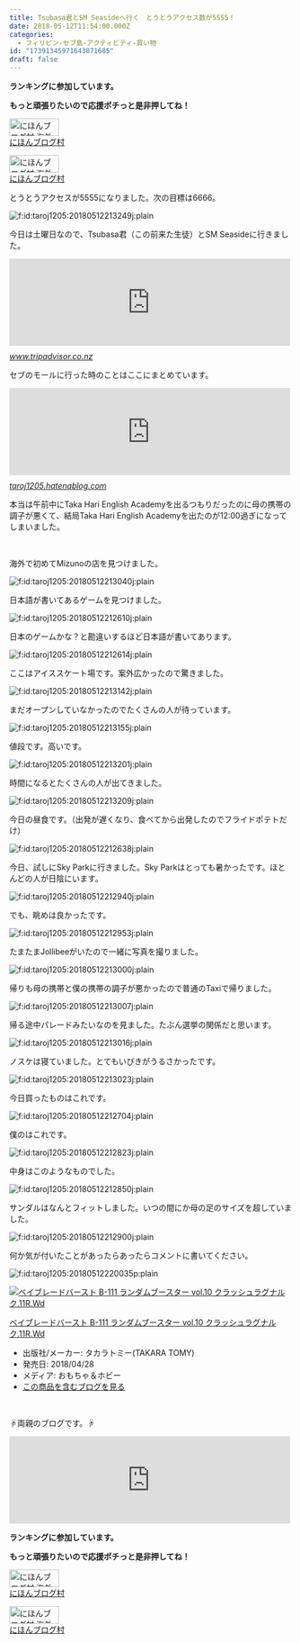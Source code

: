 ```yaml
---
title: Tsubasa君とSM Seasideへ行く　とうとうアクセス数が5555！
date: 2018-05-12T11:54:00.000Z
categories:
  - フィリピン-セブ島-アクティビティ-買い物
id: "17391345971643871685"
draft: false
---
```

<p><strong>ランキングに参加しています。</strong></p>
<p><strong>もっと頑張りたいので応援ポチっと是非押してね！</strong></p>
<p><a href="//overseas.blogmura.com/studyabroad_parent/ranking.html"><img src="//overseas.blogmura.com/studyabroad_parent/img/studyabroad_parent88_31.gif" alt="にほんブログ村 海外生活ブログ 親子留学・ジュニア留学へ" width="88" height="31" border="0" /></a><br /><a href="//overseas.blogmura.com/studyabroad_parent/ranking.html">にほんブログ村</a></p>
<p><a href="//overseas.blogmura.com/cebu/ranking.html"><img src="//overseas.blogmura.com/cebu/img/cebu88_31.gif" alt="にほんブログ村 海外生活ブログ セブ島情報へ" width="88" height="31" border="0" /></a><br /><a href="//overseas.blogmura.com/cebu/ranking.html">にほんブログ村</a></p>
<p>とうとうアクセスが5555になりました。次の目標は6666。</p>
<p><img class="hatena-fotolife" title="f:id:taroj1205:20180512213249j:plain" src="https://cdn-ak.f.st-hatena.com/images/fotolife/t/taroj1205/20180512/20180512213249.jpg" alt="f:id:taroj1205:20180512213249j:plain" /></p>
<p>今日は土曜日なので、Tsubasa君（この前来た生徒）とSM Seasideに行きました。</p>
<p><iframe class="embed-card embed-webcard" style="display: block; width: 100%; height: 155px; max-width: 500px; margin: 10px 0px;" title="SM Seaside City Cebu (Cebu City) - 2018 All You Need to Know Before You Go (with Photos) - TripAdvisor" src="https://hatenablog-parts.com/embed?url=https%3A%2F%2Fwww.tripadvisor.co.nz%2FAttraction_Review-g298460-d8853837-Reviews-SM_Seaside_City_Cebu-Cebu_City_Cebu_Island_Visayas.html" frameborder="0" scrolling="no"></iframe><cite class="hatena-citation"><a href="https://www.tripadvisor.co.nz/Attraction_Review-g298460-d8853837-Reviews-SM_Seaside_City_Cebu-Cebu_City_Cebu_Island_Visayas.html">www.tripadvisor.co.nz</a></cite></p>
<p>セブのモールに行った時のことはここにまとめています。</p>
<p><iframe class="embed-card embed-webcard" style="display: block; width: 100%; height: 155px; max-width: 500px; margin: 10px 0px;" title="フィリピン-セブ-モール カテゴリーの記事一覧 - 【日刊】12歳で中学生の僕のフィリピン・セブ島における語学留学日記" src="https://hatenablog-parts.com/embed?url=https%3A%2F%2Ftaroj1205.hatenablog.com%2Farchive%2Fcategory%2F%25E3%2583%2595%25E3%2582%25A3%25E3%2583%25AA%25E3%2583%2594%25E3%2583%25B3-%25E3%2582%25BB%25E3%2583%2596-%25E3%2583%25A2%25E3%2583%25BC%25E3%2583%25AB" frameborder="0" scrolling="no"></iframe><cite class="hatena-citation"><a href="https://taroj1205.hatenablog.com/archive/category/%E3%83%95%E3%82%A3%E3%83%AA%E3%83%94%E3%83%B3-%E3%82%BB%E3%83%96-%E3%83%A2%E3%83%BC%E3%83%AB">taroj1205.hatenablog.com</a></cite></p>
<p>本当は午前中にTaka Hari English Academyを出るつもりだったのに母の携帯の調子が悪くて、結局Taka Hari English Academyを出たのが12:00過ぎになってしまいました。</p>
<p> </p>
<p>海外で初めてMizunoの店を見つけました。</p>
<p><img class="hatena-fotolife" title="f:id:taroj1205:20180512213040j:plain" src="https://cdn-ak.f.st-hatena.com/images/fotolife/t/taroj1205/20180512/20180512213040.jpg" alt="f:id:taroj1205:20180512213040j:plain" /></p>
<p>日本語が書いてあるゲームを見つけました。</p>
<p><img class="hatena-fotolife" title="f:id:taroj1205:20180512212610j:plain" src="https://cdn-ak.f.st-hatena.com/images/fotolife/t/taroj1205/20180512/20180512212610.jpg" alt="f:id:taroj1205:20180512212610j:plain" /></p>
<p>日本のゲームかな？と勘違いするほど日本語が書いてあります。</p>
<p><img class="hatena-fotolife" title="f:id:taroj1205:20180512212614j:plain" src="https://cdn-ak.f.st-hatena.com/images/fotolife/t/taroj1205/20180512/20180512212614.jpg" alt="f:id:taroj1205:20180512212614j:plain" /></p>
<p>ここはアイススケート場です。案外広かったので驚きました。</p>
<p><img class="hatena-fotolife" title="f:id:taroj1205:20180512213142j:plain" src="https://cdn-ak.f.st-hatena.com/images/fotolife/t/taroj1205/20180512/20180512213142.jpg" alt="f:id:taroj1205:20180512213142j:plain" /></p>
<p>まだオープンしていなかったのでたくさんの人が待っています。</p>
<p><img class="hatena-fotolife" title="f:id:taroj1205:20180512213155j:plain" src="https://cdn-ak.f.st-hatena.com/images/fotolife/t/taroj1205/20180512/20180512213155.jpg" alt="f:id:taroj1205:20180512213155j:plain" /></p>
<p>値段です。高いです。</p>
<p><img class="hatena-fotolife" title="f:id:taroj1205:20180512213201j:plain" src="https://cdn-ak.f.st-hatena.com/images/fotolife/t/taroj1205/20180512/20180512213201.jpg" alt="f:id:taroj1205:20180512213201j:plain" /></p>
<p>時間になるとたくさんの人が出てきました。</p>
<p><img class="hatena-fotolife" title="f:id:taroj1205:20180512213209j:plain" src="https://cdn-ak.f.st-hatena.com/images/fotolife/t/taroj1205/20180512/20180512213209.jpg" alt="f:id:taroj1205:20180512213209j:plain" /></p>
<p>今日の昼食です。（出発が遅くなり、食べてから出発したのでフライドポテトだけ）</p>
<p><img class="hatena-fotolife" title="f:id:taroj1205:20180512212638j:plain" src="https://cdn-ak.f.st-hatena.com/images/fotolife/t/taroj1205/20180512/20180512212638.jpg" alt="f:id:taroj1205:20180512212638j:plain" /></p>
<p>今日、試しにSky Parkに行きました。Sky Parkはとっても暑かったです。ほとんどの人が日陰にいます。</p>
<p><img class="hatena-fotolife" title="f:id:taroj1205:20180512212940j:plain" src="https://cdn-ak.f.st-hatena.com/images/fotolife/t/taroj1205/20180512/20180512212940.jpg" alt="f:id:taroj1205:20180512212940j:plain" /></p>
<p>でも、眺めは良かったです。</p>
<p><img class="hatena-fotolife" title="f:id:taroj1205:20180512212953j:plain" src="https://cdn-ak.f.st-hatena.com/images/fotolife/t/taroj1205/20180512/20180512212953.jpg" alt="f:id:taroj1205:20180512212953j:plain" /></p>
<p>たまたまJollibeeがいたので一緒に写真を撮りました。</p>
<p><img class="hatena-fotolife" title="f:id:taroj1205:20180512213000j:plain" src="https://cdn-ak.f.st-hatena.com/images/fotolife/t/taroj1205/20180512/20180512213000.jpg" alt="f:id:taroj1205:20180512213000j:plain" /></p>
<p>帰りも母の携帯と僕の携帯の調子が悪かったので普通のTaxiで帰りました。</p>
<p><img class="hatena-fotolife" title="f:id:taroj1205:20180512213007j:plain" src="https://cdn-ak.f.st-hatena.com/images/fotolife/t/taroj1205/20180512/20180512213007.jpg" alt="f:id:taroj1205:20180512213007j:plain" /></p>
<p>帰る途中パレードみたいなのを見ました。たぶん選挙の関係だと思います。</p>
<p><img class="hatena-fotolife" title="f:id:taroj1205:20180512213016j:plain" src="https://cdn-ak.f.st-hatena.com/images/fotolife/t/taroj1205/20180512/20180512213016.jpg" alt="f:id:taroj1205:20180512213016j:plain" /></p>
<p>ノスケは寝ていました。とてもいびきがうるさかったです。</p>
<p><img class="hatena-fotolife" title="f:id:taroj1205:20180512213023j:plain" src="https://cdn-ak.f.st-hatena.com/images/fotolife/t/taroj1205/20180512/20180512213023.jpg" alt="f:id:taroj1205:20180512213023j:plain" /></p>
<p>今日買ったものはこれです。</p>
<p><img class="hatena-fotolife" title="f:id:taroj1205:20180512212704j:plain" src="https://cdn-ak.f.st-hatena.com/images/fotolife/t/taroj1205/20180512/20180512212704.jpg" alt="f:id:taroj1205:20180512212704j:plain" /></p>
<p>僕のはこれです。</p>
<p><img class="hatena-fotolife" title="f:id:taroj1205:20180512212823j:plain" src="https://cdn-ak.f.st-hatena.com/images/fotolife/t/taroj1205/20180512/20180512212823.jpg" alt="f:id:taroj1205:20180512212823j:plain" /></p>
<p>中身はこのようなものでした。</p>
<p><img class="hatena-fotolife" title="f:id:taroj1205:20180512212850j:plain" src="https://cdn-ak.f.st-hatena.com/images/fotolife/t/taroj1205/20180512/20180512212850.jpg" alt="f:id:taroj1205:20180512212850j:plain" /></p>
<p>サンダルはなんとフィットしました。いつの間にか母の足のサイズを超していました。</p>
<p><img class="hatena-fotolife" title="f:id:taroj1205:20180512212900j:plain" src="https://cdn-ak.f.st-hatena.com/images/fotolife/t/taroj1205/20180512/20180512212900.jpg" alt="f:id:taroj1205:20180512212900j:plain" /></p>
<p>何か気が付いたことがあったらあったらコメントに書いてください。</p>
<p><img class="hatena-fotolife" title="f:id:taroj1205:20180512220035p:plain" src="https://cdn-ak.f.st-hatena.com/images/fotolife/t/taroj1205/20180512/20180512220035.png" alt="f:id:taroj1205:20180512220035p:plain" /></p>
<div class="freezed">
<div class="hatena-asin-detail"><a href="http://www.amazon.co.jp/exec/obidos/ASIN/B07C4Y2143/taroj1205-hatena-22/"><img class="hatena-asin-detail-image" title="ベイブレードバースト B-111 ランダムブースター vol.10 クラッシュラグナルク.11R.Wd" src="https://images-fe.ssl-images-amazon.com/images/I/518Q0e9q76L._SL160_.jpg" alt="ベイブレードバースト B-111 ランダムブースター vol.10 クラッシュラグナルク.11R.Wd" /></a>
<div class="hatena-asin-detail-info">
<p class="hatena-asin-detail-title"><a href="http://www.amazon.co.jp/exec/obidos/ASIN/B07C4Y2143/taroj1205-hatena-22/">ベイブレードバースト B-111 ランダムブースター vol.10 クラッシュラグナルク.11R.Wd</a></p>
<ul>
<li><span class="hatena-asin-detail-label">出版社/メーカー:</span> タカラトミー(TAKARA TOMY)</li>
<li><span class="hatena-asin-detail-label">発売日:</span> 2018/04/28</li>
<li><span class="hatena-asin-detail-label">メディア:</span> おもちゃ＆ホビー</li>
<li><a href="http://d.hatena.ne.jp/asin/B07C4Y2143/taroj1205-hatena-22" target="_blank">この商品を含むブログを見る</a></li>
</ul>
</div>
<div class="hatena-asin-detail-foot"> </div>
</div>
</div>
<p>☟両親のブログです。☟</p>
<div class="freezed">
<p><iframe class="embed-card embed-webcard" style="display: block; width: 100%; height: 155px; max-width: 500px; margin: 10px 0px;" title="JapaNewZean" src="https://hatenablog-parts.com/embed?url=http%3A%2F%2Fjapanewzean.poyo.jp%2F" frameborder="0" scrolling="no"></iframe></p>
<p><strong>ランキングに参加しています。</strong></p>
<p><strong>もっと頑張りたいので応援ポチっと是非押してね！</strong></p>
<p><a href="//overseas.blogmura.com/studyabroad_parent/ranking.html"><img src="//overseas.blogmura.com/studyabroad_parent/img/studyabroad_parent88_31.gif" alt="にほんブログ村 海外生活ブログ 親子留学・ジュニア留学へ" width="88" height="31" border="0" /></a><br /><a href="//overseas.blogmura.com/studyabroad_parent/ranking.html">にほんブログ村</a></p>
<p><a href="//overseas.blogmura.com/cebu/ranking.html"><img src="//overseas.blogmura.com/cebu/img/cebu88_31.gif" alt="にほんブログ村 海外生活ブログ セブ島情報へ" width="88" height="31" border="0" /></a><br /><a href="//overseas.blogmura.com/cebu/ranking.html">にほんブログ村</a></p>
</div>
